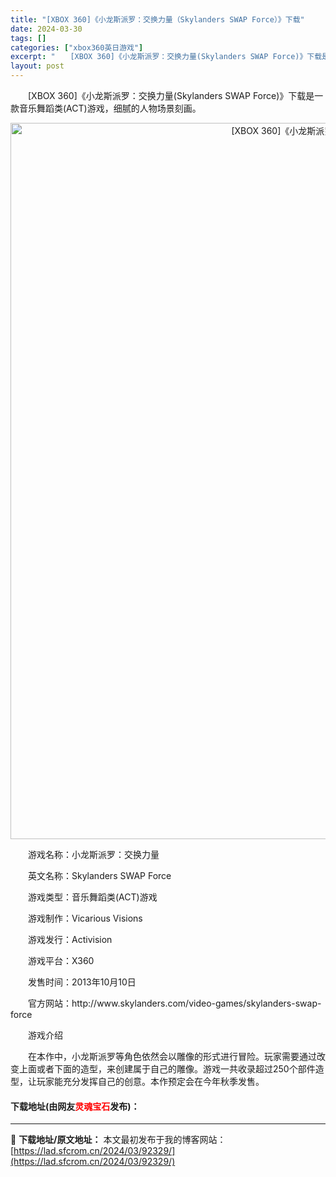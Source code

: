 ```yaml
---
title: "[XBOX 360]《小龙斯派罗：交换力量（Skylanders SWAP Force）》下载"
date: 2024-03-30
tags: []
categories: ["xbox360英日游戏"]
excerpt: "　　[XBOX 360]《小龙斯派罗：交换力量(Skylanders SWAP Force)》下载是一款音乐舞蹈类(ACT)游戏，细腻的人物场景刻画。 　　游戏名称：小龙斯派罗：交换力量 　　英文名称：Skylanders SWAP Force 　　游戏类型：音乐舞蹈类(ACT)游戏 　　游戏制作：&hellip;"
layout: post
---
```


 <p>　　[XBOX 360]《小龙斯派罗：交换力量(Skylanders SWAP Force)》下载是一款音乐舞蹈类(ACT)游戏，细腻的人物场景刻画。</p> <p align="center"><img align="" border="0" src="https://lad.sfcrom.cn/wp-content/uploads/2024/03/20240330_6607d25e8b848.webp" width="1146" alt="[XBOX 360]《小龙斯派罗：交换力量（Skylanders SWAP Force）》下载" /></p> <p>　　游戏名称：小龙斯派罗：交换力量</p> <p>　　英文名称：Skylanders SWAP Force</p> <p>　　游戏类型：音乐舞蹈类(ACT)游戏</p> <p>　　游戏制作：Vicarious Visions</p> <p>　　游戏发行：Activision</p> <p>　　游戏平台：X360</p> <p>　　发售时间：2013年10月10日</p> <p>　　官方网站：http://www.skylanders.com/video-games/skylanders-swap-force</p> <p>　　游戏介绍</p> <p>　　在本作中，小龙斯派罗等角色依然会以雕像的形式进行冒险。玩家需要通过改变上面或者下面的造型，来创建属于自己的雕像。游戏一共收录超过250个部件造型，让玩家能充分发挥自己的创意。本作预定会在今年秋季发售。</p> <p><h4>下载地址(由网友<font color="red">灵魂宝石</font>发布)：</h4></p> 

---
📖 **下载地址/原文地址：** 本文最初发布于我的博客网站：[https://lad.sfcrom.cn/2024/03/92329/](https://lad.sfcrom.cn/2024/03/92329/)
